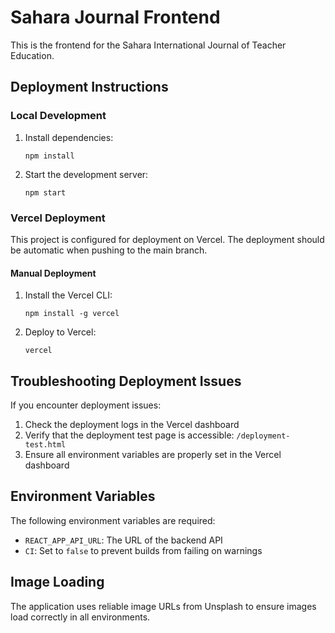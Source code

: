 # Sahara Journal Frontend

This is the frontend for the Sahara International Journal of Teacher Education.

## Deployment Instructions

### Local Development

1. Install dependencies:
   ```
   npm install
   ```

2. Start the development server:
   ```
   npm start
   ```

### Vercel Deployment

This project is configured for deployment on Vercel. The deployment should be automatic when pushing to the main branch.

#### Manual Deployment

1. Install the Vercel CLI:
   ```
   npm install -g vercel
   ```

2. Deploy to Vercel:
   ```
   vercel
   ```

## Troubleshooting Deployment Issues

If you encounter deployment issues:

1. Check the deployment logs in the Vercel dashboard
2. Verify that the deployment test page is accessible: `/deployment-test.html`
3. Ensure all environment variables are properly set in the Vercel dashboard

## Environment Variables

The following environment variables are required:

- `REACT_APP_API_URL`: The URL of the backend API
- `CI`: Set to `false` to prevent builds from failing on warnings

## Image Loading

The application uses reliable image URLs from Unsplash to ensure images load correctly in all environments.
